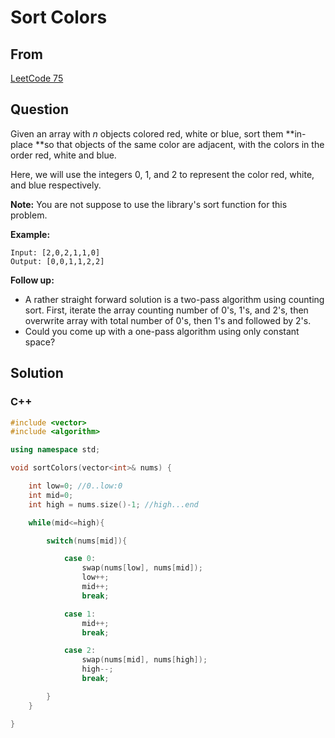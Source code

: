 # Sort Colors



## From

 [LeetCode 75](https://leetcode.com/problems/sort-colors/description/)



## Question

Given an array with *n* objects colored red, white or blue, sort them **in-place **so that objects of the same color are adjacent, with the colors in the order red, white and blue.

Here, we will use the integers 0, 1, and 2 to represent the color red, white, and blue respectively.

**Note:** You are not suppose to use the library's sort function for this problem.

**Example:**

```
Input: [2,0,2,1,1,0]
Output: [0,0,1,1,2,2]
```

**Follow up:**

- A rather straight forward solution is a two-pass algorithm using counting sort.
  First, iterate the array counting number of 0's, 1's, and 2's, then overwrite array with total number of 0's, then 1's and followed by 2's.
- Could you come up with a one-pass algorithm using only constant space?




## Solution  

### C++

```c++
#include <vector>
#include <algorithm>

using namespace std;

void sortColors(vector<int>& nums) {

    int low=0; //0..low:0
    int mid=0; 
    int high = nums.size()-1; //high...end

    while(mid<=high){

        switch(nums[mid]){

            case 0:
                swap(nums[low], nums[mid]);
                low++;
                mid++;
                break;

            case 1:
                mid++;
                break;

            case 2:
                swap(nums[mid], nums[high]);
                high--;
                break;

        }
    }

}
```

